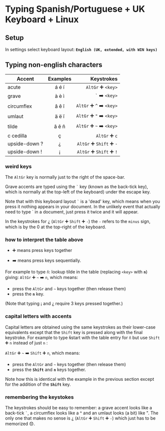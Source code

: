 # Typing Spanish/Portuguese + UK Keyboard + Linux

## Setup

In settings select keyboard layout: **`English (UK, extended, with WIN keys)`**

## Typing non-english characters

Accent        | Examples | Keystrokes
------------- |:--------:| ----------:
acute         | á é í    | `AltGr` :heavy_plus_sign: `<key>`
grave         | à è ì    | `` ` `` :arrow_right: `<key>`
circumflex    | â ê î    | `AltGr` :heavy_plus_sign: `^` :arrow_right: `<key>`
umlaut        | ä ë ï    | `AltGr` :heavy_plus_sign: `"` :arrow_right: `<key>`
tilde         | ã ẽ ñ    | `AltGr` :heavy_plus_sign: `~` :arrow_right: `<key>`
c cedilla     | ç        | `AltGr` :heavy_plus_sign: `c`
upside-down ? | ¿        | `AltGr` :heavy_plus_sign: `Shift` :heavy_plus_sign: `-`
upside-down ! | ¡        | `AltGr` :heavy_plus_sign: `Shift` :heavy_plus_sign: `!`

### weird keys

The `AltGr` key is normally just to the right of the space-bar. 

Grave accents are typed using the `` ` `` key (known as the back-tick key), which is normally at the top-left of the keyboard) under the escape key. 

Note that with this keyboard layout `` ` `` is a 'dead' key, which means when you press it nothing appears in your document. In the unlikely event that actually need to type \` in a document, just press it twice and it will appear.

In the keystrokes for ¿ (`AltGr` :heavy_plus_sign: `Shift` :heavy_plus_sign: `-`) the `-` refers to the `minus` sign, which is by the 0 at the top-right of the keyboard. 

### how to interpret the table above 

- :heavy_plus_sign: means press keys together

- :arrow_right: means press keys sequentially. 

For example to type `ñ`: lookup tilde in the table (replacing `<key>` with **`n`**) giving: `AltGr` :heavy_plus_sign: `~` :arrow_right: `n`, which means: 
- press the `AltGr` and `~` keys together (then release them)
- press the **`n`** key.

(Note that typing ¡ and ¿ require 3 keys pressed together.)

### capital letters with accents

Capital letters are obtained using the same keystrokes as their lower-case equivalents except that the `Shift` key is pressed along with the final keystroke. For example to type `Ñ`start with the table entry for `ñ` but use `Shift` :heavy_plus_sign: `n` instead of just `n` :

`AltGr` :heavy_plus_sign: `~` :arrow_right: `Shift` :heavy_plus_sign: `n`, which means:
- press the `AltGr` and `~` keys together (then release them)
- press the **`Shift`** and **`n`** keys together.

Note how this is identical with the example in the previous section except for the addition of the **`Shift`** key.

### remembering the keystokes

The keystrokes should be easy to remember: a grave accent looks like a back-tick `` ` ``, a circumflex looks like a ^ and an umlaut looks (a bit) like ". The only one that makes no sense is ¿ (`AltGr` :heavy_plus_sign: `Shift` :heavy_plus_sign: `-`) which just has to be memorized :disappointed:.
